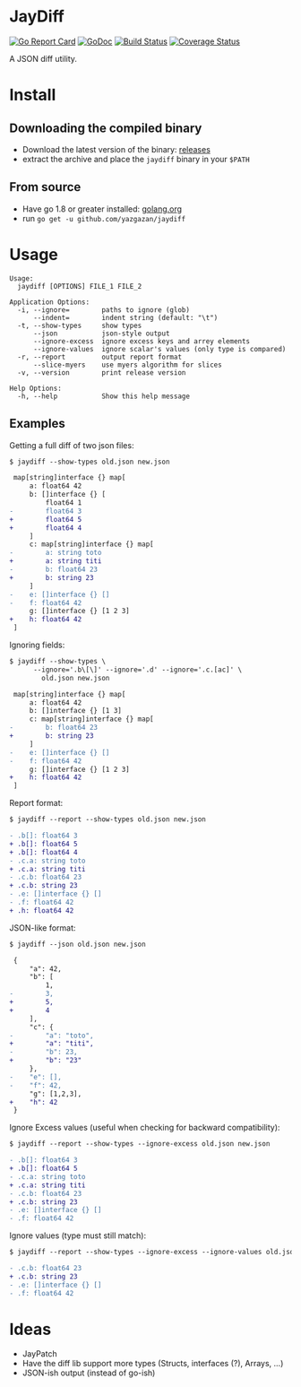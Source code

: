 # JayDiff

[![Go Report Card](https://goreportcard.com/badge/github.com/yazgazan/jaydiff)](https://goreportcard.com/report/github.com/yazgazan/jaydiff)
[![GoDoc](https://godoc.org/github.com/yazgazan/jaydiff?status.svg)](https://godoc.org/github.com/yazgazan/jaydiff)
[![Build Status](https://travis-ci.org/yazgazan/jaydiff.svg?branch=master)](https://travis-ci.org/yazgazan/jaydiff)
[![Coverage Status](https://coveralls.io/repos/github/yazgazan/jaydiff/badge.svg?branch=master)](https://coveralls.io/github/yazgazan/jaydiff?branch=master)

A JSON diff utility.

# Install

## Downloading the compiled binary

- Download the latest version of the binary: [releases](https://github.com/yazgazan/jaydiff/releases)
- extract the archive and place the `jaydiff` binary in your `$PATH`

## From source

- Have go 1.8 or greater installed: [golang.org](https://golang.org/doc/install)
- run `go get -u github.com/yazgazan/jaydiff`

# Usage

```
Usage:
  jaydiff [OPTIONS] FILE_1 FILE_2

Application Options:
  -i, --ignore=        paths to ignore (glob)
      --indent=        indent string (default: "\t")
  -t, --show-types     show types
      --json           json-style output
      --ignore-excess  ignore excess keys and arrey elements
      --ignore-values  ignore scalar's values (only type is compared)
  -r, --report         output report format
      --slice-myers    use myers algorithm for slices
  -v, --version        print release version

Help Options:
  -h, --help           Show this help message
```

## Examples

Getting a full diff of two json files:

```diff
$ jaydiff --show-types old.json new.json

 map[string]interface {} map[
     a: float64 42
     b: []interface {} [
         float64 1
-        float64 3
+        float64 5
+        float64 4
     ]
     c: map[string]interface {} map[
-        a: string toto
+        a: string titi
-        b: float64 23
+        b: string 23
     ]
-    e: []interface {} []
-    f: float64 42
     g: []interface {} [1 2 3]
+    h: float64 42
 ]
```

Ignoring fields:

```diff
$ jaydiff --show-types \
	  --ignore='.b\[\]' --ignore='.d' --ignore='.c.[ac]' \
	    old.json new.json

 map[string]interface {} map[
     a: float64 42
     b: []interface {} [1 3]
     c: map[string]interface {} map[
-        b: float64 23
+        b: string 23
     ]
-    e: []interface {} []
-    f: float64 42
     g: []interface {} [1 2 3]
+    h: float64 42
 ]
```

Report format:

```diff
$ jaydiff --report --show-types old.json new.json

- .b[]: float64 3
+ .b[]: float64 5
+ .b[]: float64 4
- .c.a: string toto
+ .c.a: string titi
- .c.b: float64 23
+ .c.b: string 23
- .e: []interface {} []
- .f: float64 42
+ .h: float64 42
```

JSON-like format:

```diff
$ jaydiff --json old.json new.json

 {
     "a": 42,
     "b": [
         1,
-        3,
+        5,
+        4
     ],
     "c": {
-        "a": "toto",
+        "a": "titi",
-        "b": 23,
+        "b": "23"
     },
-    "e": [],
-    "f": 42,
     "g": [1,2,3],
+    "h": 42
 }
```

Ignore Excess values (useful when checking for backward compatibility):

```diff
$ jaydiff --report --show-types --ignore-excess old.json new.json

- .b[]: float64 3
+ .b[]: float64 5
- .c.a: string toto
+ .c.a: string titi
- .c.b: float64 23
+ .c.b: string 23
- .e: []interface {} []
- .f: float64 42
```

Ignore values (type must still match):

```diff
$ jaydiff --report --show-types --ignore-excess --ignore-values old.json new.json

- .c.b: float64 23
+ .c.b: string 23
- .e: []interface {} []
- .f: float64 42
```

# Ideas

- JayPatch
- Have the diff lib support more types (Structs, interfaces (?), Arrays, ...)
- JSON-ish output (instead of go-ish)
